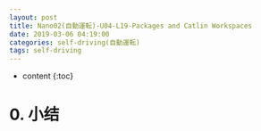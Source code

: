 ```yaml
---
layout: post
title: Nano02(自動運転)-U04-L19-Packages and Catlin Workspaces
date: 2019-03-06 04:19:00
categories: self-driving(自動運転)
tags: self-driving
---
```

* content
{:toc}

# 0. 小结